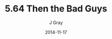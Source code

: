 ---
title: '5.64 Then the Bad Guys'
alt: 'Mysteries of the Arcana'
date: '2014-11-17'
author: 'J Gray'
artist: 'Keira'
chapter: '5 Inn Trouble'
filler: false
---